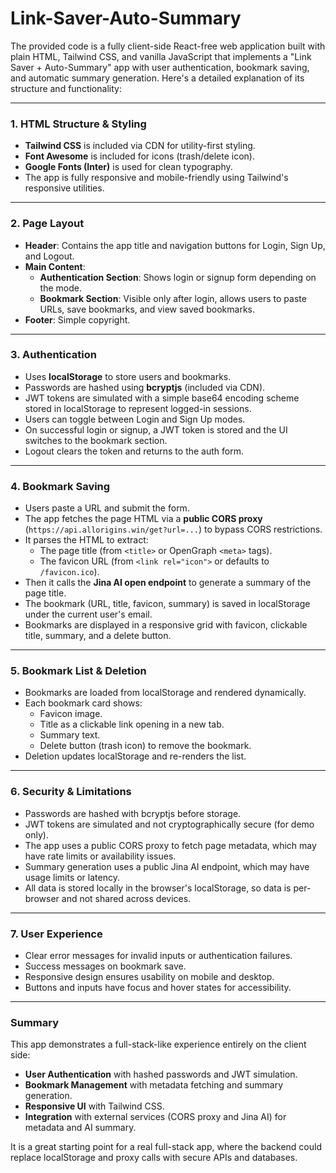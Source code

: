 # Link-Saver-Auto-Summary
The provided code is a fully client-side React-free web application built with plain HTML, Tailwind CSS, and vanilla JavaScript that implements a "Link Saver + Auto-Summary" app with user authentication, bookmark saving, and automatic summary generation. Here's a detailed explanation of its structure and functionality:

---

### 1. **HTML Structure & Styling**

- **Tailwind CSS** is included via CDN for utility-first styling.
- **Font Awesome** is included for icons (trash/delete icon).
- **Google Fonts (Inter)** is used for clean typography.
- The app is fully responsive and mobile-friendly using Tailwind's responsive utilities.

---

### 2. **Page Layout**

- **Header**: Contains the app title and navigation buttons for Login, Sign Up, and Logout.
- **Main Content**:
  - **Authentication Section**: Shows login or signup form depending on the mode.
  - **Bookmark Section**: Visible only after login, allows users to paste URLs, save bookmarks, and view saved bookmarks.
- **Footer**: Simple copyright.

---

### 3. **Authentication**

- Uses **localStorage** to store users and bookmarks.
- Passwords are hashed using **bcryptjs** (included via CDN).
- JWT tokens are simulated with a simple base64 encoding scheme stored in localStorage to represent logged-in sessions.
- Users can toggle between Login and Sign Up modes.
- On successful login or signup, a JWT token is stored and the UI switches to the bookmark section.
- Logout clears the token and returns to the auth form.

---

### 4. **Bookmark Saving**

- Users paste a URL and submit the form.
- The app fetches the page HTML via a **public CORS proxy** (`https://api.allorigins.win/get?url=...`) to bypass CORS restrictions.
- It parses the HTML to extract:
  - The page title (from `<title>` or OpenGraph `<meta>` tags).
  - The favicon URL (from `<link rel="icon">` or defaults to `/favicon.ico`).
- Then it calls the **Jina AI open endpoint** to generate a summary of the page title.
- The bookmark (URL, title, favicon, summary) is saved in localStorage under the current user's email.
- Bookmarks are displayed in a responsive grid with favicon, clickable title, summary, and a delete button.

---

### 5. **Bookmark List & Deletion**

- Bookmarks are loaded from localStorage and rendered dynamically.
- Each bookmark card shows:
  - Favicon image.
  - Title as a clickable link opening in a new tab.
  - Summary text.
  - Delete button (trash icon) to remove the bookmark.
- Deletion updates localStorage and re-renders the list.

---

### 6. **Security & Limitations**

- Passwords are hashed with bcryptjs before storage.
- JWT tokens are simulated and not cryptographically secure (for demo only).
- The app uses a public CORS proxy to fetch page metadata, which may have rate limits or availability issues.
- Summary generation uses a public Jina AI endpoint, which may have usage limits or latency.
- All data is stored locally in the browser's localStorage, so data is per-browser and not shared across devices.

---

### 7. **User Experience**

- Clear error messages for invalid inputs or authentication failures.
- Success messages on bookmark save.
- Responsive design ensures usability on mobile and desktop.
- Buttons and inputs have focus and hover states for accessibility.

---

### Summary

This app demonstrates a full-stack-like experience entirely on the client side:

- **User Authentication** with hashed passwords and JWT simulation.
- **Bookmark Management** with metadata fetching and summary generation.
- **Responsive UI** with Tailwind CSS.
- **Integration** with external services (CORS proxy and Jina AI) for metadata and AI summary.

It is a great starting point for a real full-stack app, where the backend could replace localStorage and proxy calls with secure APIs and databases.
